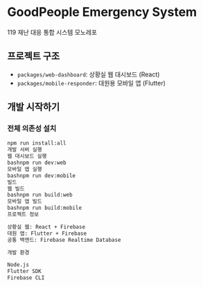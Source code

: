# GoodPeople Emergency System

119 재난 대응 통합 시스템 모노레포

## 프로젝트 구조

- `packages/web-dashboard`: 상황실 웹 대시보드 (React)
- `packages/mobile-responder`: 대원용 모바일 앱 (Flutter)

## 개발 시작하기

### 전체 의존성 설치
```bash
npm run install:all
개발 서버 실행
웹 대시보드 실행
bashnpm run dev:web
모바일 앱 실행
bashnpm run dev:mobile
빌드
웹 빌드
bashnpm run build:web
모바일 앱 빌드
bashnpm run build:mobile
프로젝트 정보

상황실 웹: React + Firebase
대원 앱: Flutter + Firebase
공통 백엔드: Firebase Realtime Database

개발 환경

Node.js
Flutter SDK
Firebase CLI